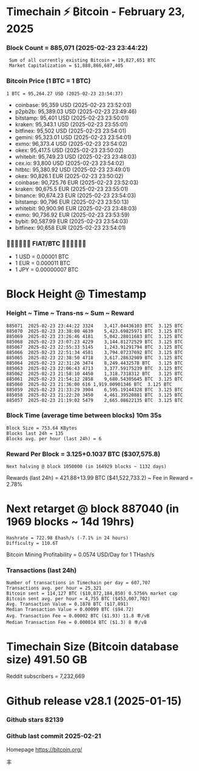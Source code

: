 # Timechain ⚡ ₿itcoin - February 23, 2025
### Block Count = 885,071 (2025-02-23 23:44:22)
     Sum of all currently existing Bitcoin = 19,827,651 BTC
     Market Capitalization = $1,888,866,687,405
### Bitcoin Price (1 BTC = 1 BTC)
	1 BTC = 95,264.27 USD (2025-02-23 23:54:37)
- coinbase: 95,359 USD (2025-02-23 23:52:03)
- p2pb2b: 95,389.03 USD (2025-02-23 23:49:46)
- bitstamp: 95,401 USD (2025-02-23 23:50:01)
- kraken: 95,343.1 USD (2025-02-23 23:55:01)
- bitfinex: 95,502 USD (2025-02-23 23:54:01)
- gemini: 95,323.01 USD (2025-02-23 23:54:01)
- exmo: 96,373.4 USD (2025-02-23 23:54:02)
- okex: 95,417.5 USD (2025-02-23 23:50:02)
- whitebit: 95,749.23 USD (2025-02-23 23:48:03)
- cex.io: 93,800 USD (2025-02-23 23:54:02)
- hitbtc: 95,380.92 USD (2025-02-23 23:49:01)
- okex: 90,826.1 EUR (2025-02-23 23:50:02)
- coinbase: 90,725.76 EUR (2025-02-23 23:52:03)
- kraken: 90,675.5 EUR (2025-02-23 23:55:01)
- binance: 90,674.23 EUR (2025-02-23 23:54:03)
- bitstamp: 90,796 EUR (2025-02-23 23:50:13)
- whitebit: 90,900.96 EUR (2025-02-23 23:48:03)
- exmo: 90,736.92 EUR (2025-02-23 23:53:59)
- bybit: 90,587.99 EUR (2025-02-23 23:54:03)
- bitfinex: 90,658 EUR (2025-02-23 23:54:01)
### 💱💶💵💷💴💱 FIAT/BTC 💱💴💷💵💶💱
- 1 USD = 0.00001 BTC
- 1 EUR = 0.000011 BTC
- 1 JPY = 0.00000007 BTC
# Block Height @ Timestamp
### Height ~ Time ~ Trans-ns ~ Sum ~ Reward
    885071	2025-02-23 23:44:22	3324	3,417.04436103 BTC	3.125 BTC
    885070	2025-02-23 23:38:00	4639	5,423.69825971 BTC	3.125 BTC
    885069	2025-02-23 23:26:46	4181	5,042.28011683 BTC	3.125 BTC
    885068	2025-02-23 23:07:23	4229	3,144.81272529 BTC	3.125 BTC
    885067	2025-02-23 22:55:33	5145	1,243.91291794 BTC	3.125 BTC
    885066	2025-02-23 22:51:34	4581	3,794.07237692 BTC	3.125 BTC
    885065	2025-02-23 22:38:50	4718	3,617.28632989 BTC	3.125 BTC
    885064	2025-02-23 22:31:26	3474	8,249.4432578 BTC	3.125 BTC
    885063	2025-02-23 22:06:43	4713	3,377.59175239 BTC	3.125 BTC
    885062	2025-02-23 21:58:10	4450	1,318.7318312 BTC	3.125 BTC
    885061	2025-02-23 21:54:12	2858	9,680.54305645 BTC	3.125 BTC
    885060	2025-02-23 21:36:00	616	1,919.00901346 BTC	3.125 BTC
    885059	2025-02-23 21:33:29	3904	6,595.19144328 BTC	3.125 BTC
    885058	2025-02-23 21:22:20	3450	4,461.39520881 BTC	3.125 BTC
    885057	2025-02-23 21:19:02	5479	2,665.08622135 BTC	3.125 BTC
### Block Time (average time between blocks)	10m 35s
    Block Size = 753.64 KBytes
    Blocks last 24h = 135
    Blocks avg. per hour (last 24h) = 6
### Reward Per Block = 3.125+0.1037 BTC ($307,575.8)
    Next halving @ block 1050000 (in 164929 blocks ~ 1132 days)
Rewards (last 24h) = 421.88+13.99 BTC ($41,522,733.2) ~ Fee in Reward = 2.78%
# Next retarget @ block 887040 (in 1969 blocks ~ 14d 19hrs)
    Hashrate = 722.98 Ehash/s (-7.1% in 24 hours)
    Difficulty = 110.6T
Bitcoin Mining Profitability = 0.0574 USD/Day for 1 THash/s
### Transactions (last 24h)
    Number of transactions in Timechain per day = 607,707
    Transactions avg. per hour = 25,321
    Bitcoin sent = 114,127 BTC ($10,872,184,850) 0.5756% market cap
    Bitcoin sent avg. per hour = 4,755 BTC ($453,007,702)
    Avg. Transaction Value = 0.1878 BTC ($17,891)
    Median Transaction Value = 0.00099 BTC ($94.72)
    Avg. Transaction Fee = 0.00002 BTC ($1.93) 11.8 丰/vB
    Median Transaction Fee = 0.000014 BTC ($1.3) 8 丰/vB
# Timechain Size (Bitcoin database size)	491.50 GB
Reddit subscribers = 7,232,669
# Github release	v28.1 (2025-01-15)
### Github stars	82139
### Github last commit	2025-02-21

Homepage	https://bitcoin.org/

丰
